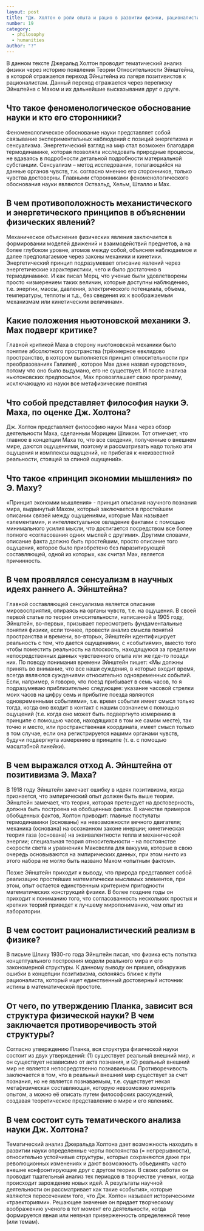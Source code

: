 ```yaml
---
layout: post
title: "Дж. Холтон о роли опыта и рацио в развитии физики, рационалистический реализм: история физики в лицах - Э. Мах и А. Эйнштейн (для физиков)"
number: 19
category:
  - philosophy
  - humanities
author: "?"
---
```


В данном тексте Джеральд Холтон проводит тематический анализ физики через историю появления Теории Относительности Эйнштейна, в которой отражается переход Эйнштейна из лагеря позитивистов к рационалистам. Данный переход отражается через переписку Эйнштейна с Махом и их дальнейшие высказывания друг о друге.

## Что такое феноменологическое обоснование науки и кто его сторонники?
Феноменологическое обоснование науки представляет собой связывание экспериментальных наблюдений с позиций  энергетизма и сенсуализма. Энергетический взгляд на мир стал возможен благодаря термодинамике, которая позволяла исследовать природные процессы, не вдаваясь в подробности детальной подробности материальной субстанции. Сенсуализм – метод исследования, полагающийся на данные органов чувств, т.к. согласно мнению его сторонников, только чувства  достоверны. Главными сторонниками феноменологического обоснования науки являются Оствальд, Хельм, Шталло и Мах.

## В чем противоположность механистического и энергетического принципов в объяснении физических явлений?
Механическое объяснение физических явления заключается в формировании моделей движений и взаимодействий предметов, а на более глубоком уровне, атомов между собой, объясняя наблюдаемое и далее предполагаемое через законы механики и кинетики. Энергетический принцип подразумевает описание явлений через энергетические характеристики, чего и было достаточно в термодинамике. И как писал Мерц, что ученые были удовлетворены просто «измерением таких величин, которые доступны наблюдению, т.е. энергии, массы, давления, электрического потенциала, объема, температуры, теплоты и т.д., без сведения их к воображаемым механизмам или кинетическим величинам».

## Какие положения ньютоновской механики Э. Мах подверг критике?
Главной критикой Маха в сторону ньютоновской механики было понятие абсолютного пространства (трёхмерное евклидово пространство, в котором выполняется принцип относительности при преобразованиях Галилея) , которое Мах даже назвал «уродством», потому что оно было выдумано, его не существует. И после анализа ньютоновских предпосылок, Мах провозглашает свою программу, исключающую из науки все метафизические понятия

## Что собой представляет философия науки Э. Маха, по оценке Дж. Холтона?
Дж. Холтон представляет философию науки Маха через обзор деятельности Маха, сделанным Морицем Шликом. Тот отмечает, что главное в концепции Маха то, что все сведения, полученные о внешнем мире, даются ощущениями, поэтому и рассматривать надо только эти ощущения и комплексы ощущений, не прибегая к «неизвестной реальности, стоящей за спиной ощущений».

## Что такое «принцип экономии мышления» по Э. Маху?
«Принцип экономии мышления» - принцип описания научного познания мира, выдвинутый Махом, который заключается в простейшем описании связей между ощущениями, которые Мах называет «элементами», и интеллектуальное овладение фактами с помощью минимального усилия мысли, что достигается посредством все более полного «согласования одних мыслей с другими». Другими словами, описание факта должно быть простейшим, просто описание того ощущения, которое было приобретено без паразитирующей составляющей, одной из которых, как считал Мах, является причинность.

## В чем проявлялся сенсуализм в научных идеях раннего А. Эйнштейна?
Главной составляющей сенсуализма является описание мировосприятия, опираясь на органы чувств, т.е. на ощущения. В своей первой статье по теории относительности, написанной в 1905 году, Эйнштейн, во-первых, призывает пересмотреть фундаментальные понятия физики, если точнее, провести анализ смысла понятий пространства и времени, во-вторых, Эйнштейн идентифицирует реальность с тем, что дается ощущениями, с «событиями», вместо того чтобы поместить реальность на плоскость, находящуюся за пределами непосредственных данных чувственного опыта или же где-то позади них. По поводу понимания времени Эйнштейн пишет: «Мы должны принять во внимание, что все наши суждения, в которые входит время, всегда являются суждениями относительно одновременных событий. Если, например, я говорю, что поезд прибывает в семь часов, то я подразумеваю приблизительно следующее: указание часовой стрелки моих часов на цифру семь и прибытие поезда являются одновременными событиями», т.е. время события имеет смысл только тогда, когда оно входит в контакт с нашим сознанием с помощью ощущений (т.е. когда оно может быть подвергнуто измерению в принципе с помощью часов, находящихся в том же самом месте), так точно и место, или пространственная координата, имеет смысл только в том случае, если она регистрируется нашими органами чувств, будучи подвергнута измерению в принципе (т. е. с помощью масштабной линейки).

## В чем выражался отход А. Эйнштейна от позитивизма Э. Маха?
В 1918 году Эйнштейн замечает ошибку в идеях позитивизма, когда признается, что эмпирический опыт должен быть выше теории. Эйнштейн замечает, что теория, которая претендует на достоверность, должна быть построена на обобщенных фактах. В качестве примеров обобщенных фактов, Холтон приводит: главные постулаты термодинамики (основаны) на невозможности вечного двигателя; механика (основана) на осознанном законе инерции; кинетическая теория газа (основана) на эквивалентности тепла и механической энергии; cпециальная теория относительности – на постоянстве скорости света и уравнениях Максвелла для вакуума, которые в свою очередь основываются на эмпирических данных, при этом ничто из этого набора не могло быть названо Махом «опытным фактом».

Позже Эйнштейн приходит к выводу, что природа представляет собой реализацию простейших математически мыслимых элементов, при этом, опыт остается единственным критерием пригодности математических конструкций физики. В более поздние годы он приходит к пониманию того, что согласованность нескольких простых и крепких теорий приведет к лучшему миропониманию, чем опыт из лаборатории.

## В чем состоит рационалистический реализм в физике?
В письме Шлику 1930-го года Эйнштейн писал, что физика есть попытка концептуального построения модели реального мира и его закономерной структуры. К данному выводу он пришел, обнаружив ошибки в концепции позитивизма, склоняясь ближе к пути рационалиста, который ищет единственный достоверный источник истины в математической простоте.

## От чего, по утверждению Планка, зависит вся структура физической науки? В чем заключается противоречивость этой структуры?
Согласно утверждению Планка, вся структура физической науки состоит из двух утверждений: (1) существует реальный внешний мир, и он существует независимо от акта познания, и (2) реальный внешний мир не является непосредственно познаваемым. Противоречивость заключается в том, что в реальный внешний мир существует за счет познания, но не является познаваемым, т.е. существует некая метафизическая составляющая, которую невозможно измерить опытом, а можно её описать путем философских рассуждений, создавая теоретическое представление о мире и его явлениях.

## В чем состоит суть тематического анализа науки Дж. Холтона?
Тематический анализ Джеральда Холтона дает возможность находить в развитии науки определенные черты постоянства (= непрерывности), относительно устойчивые структуры, которые сохраняются даже при революционных изменениях и дают возможность объединять часто внешне конфронтирующие друг с другом теории. В своих работах он проводит тщательный анализ тех периодов в творчестве ученых, когда происходит зарождение новых идей. А результаты научной деятельности он рассматривает как такие «события», которые являются пересечением того, что Дж. Холтон называет историческими «траекториями». Решающее значение он придает творческому воображению ученого в тот момент его деятельности, когда формируется явная или неявная приверженность определенной теме (или темам).
